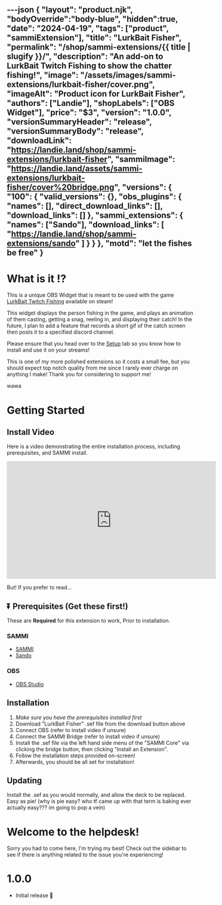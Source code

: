 ---json
{
	"layout": "product.njk",
  "bodyOverride":"body-blue",
  "hidden":true,
	"date": "2024-04-19",
	"tags": ["product", "sammiExtension"],
	"title": "LurkBait Fisher",
	"permalink": "/shop/sammi-extensions/{{ title | slugify }}/",
	"description": "An add-on to LurkBait Twitch Fishing to show the chatter fishing!",
	"image": "/assets/images/sammi-extensions/lurkbait-fisher/cover.png",
	"imageAlt": "Product icon for LurkBait Fisher",
	"authors": ["Landie"],
	"shopLabels": ["OBS Widget"],
	"price": "$3",
	"version": "1.0.0",
	"versionSummaryHeader": "release",
	"versionSummaryBody": "release",
	"downloadLink": "https://landie.land/shop/sammi-extensions/lurkbait-fisher",
	"sammiImage": "https://landie.land/assets/sammi-extensions/lurkbait-fisher/cover%20bridge.png",
	"versions": {
		"100": {
			"valid_versions": {},
			"obs_plugins": {
				"names": [],
				"direct_download_links": [],
				"download_links": []
			},
			"sammi_extensions": {
				"names": ["Sando"],
				"download_links": [
					"https://landie.land/shop/sammi-extensions/sando"
				]
			}
		}
	},
	"motd": "let the fishes be free"
}
---

<!--overview start!!-->

# What is it ⁉

This is a unique OBS Widget that is meant to be used with the game [LurkBait Twitch Fishing](https://store.steampowered.com/app/2767520/LurkBait_Twitch_Fishing/) available on steam!

This widget displays the person fishing in the game, and plays an animation of them casting, getting a snag, reeling in, and displaying their catch! In the future, I plan to add a feature that records a short gif of the catch screen then posts it to a specified discord channel.

Please ensure that you head over to the [Setup](#setup) tab so you know how to install and use it on your streams!

This is one of my more polished extensions so it costs a small fee, but you should expect top notch quality from me since I rarely ever charge on anything I make! Thank you for considering to support me!

<!--overview end-->

<!-- more -->
<!--overview right column -->

wawa

<!--overview right column end-->
<!-- more -->
<!--setup start-->

# Getting Started

## Install Video

Here is a video demonstrating the entire installation process, including prerequisites, and SAMMI install.

<iframe width="560" height="315" src="https://www.youtube.com/embed/x7huTcPp1ZE"
   title="YouTube video player" frameborder="0"
   allow="accelerometer; autoplay; clipboard-write; encrypted-media; gyroscope; picture-in-picture; web-share"
allowfullscreen></iframe>

But! If you prefer to read...

## ⏬ Prerequisites (Get these first!)

These are **Required** for this extension to work, Prior to installation.

### SAMMI
- [SAMMI](https://sammi.solutions/download)
- [Sando](https://landie.land/shop/sammi-extensions/sando)

### OBS

- [OBS Studio](https://github.com/obsproject/obs-studio/releases/download/29.1.3/OBS-Studio-29.1.3-Full-Installer-x64.exe)

## Installation

1.  _Make sure you have the prerequisites installed first_
2.  Download "LurkBait Fisher" .sef file from the download button above
3.  Connect OBS (refer to install video if unsure)
4.  Connect the SAMMI Bridge (refer to install video if unsure)
5.  Install the .sef file via the left hand side menu of the "SAMMI Core" via clicking the bridge button, then clicking "Install an Extension".
6.  Follow the installation steps provided on-screen!
7.  Afterwards, you should be all set for installation!
   
## Updating

Install the .sef as you would normally, and allow the deck to be replaced. Easy as pie! (why is pie easy? who tf came up with that term is baking ever actually easy??? im going to pop a vein)

<!--setup end-->

<!-- more -->

<!--tutorials start-->
                                              

<!--tutorials end-->

<!-- more -->

<!--troubleshooting start-->

# Welcome to the helpdesk!

Sorry you had to come here, I'm trying my best! Check out the sidebar to see if there is anything related to the issue you're experiencing!

<!--troubleshooting end-->
<!-- more -->
<!--patchnotes start-->

# 1.0.0
- Initial release 🎉

<!--patchnotes end-->
